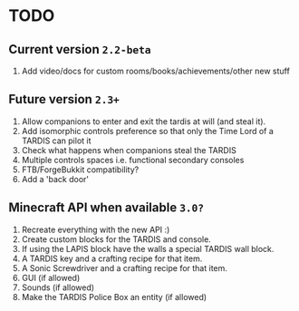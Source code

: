 # TODO
 
## Current version `2.2-beta`
1. Add video/docs for custom rooms/books/achievements/other new stuff

## Future version `2.3+`
1. Allow companions to enter and exit the tardis at will (and steal it).
2. Add isomorphic controls preference so that only the Time Lord of a TARDIS can pilot it
3. Check what happens when companions steal the TARDIS
4. Multiple controls spaces i.e. functional secondary consoles
5. FTB/ForgeBukkit compatibility?
6. Add a 'back door'

## Minecraft API when available `3.0?`
1. Recreate everything with the new API :)
2. Create custom blocks for the TARDIS and console.
3. If using the LAPIS block have the walls a special TARDIS wall block.
4. A TARDIS key and a crafting recipe for that item.
5. A Sonic Screwdriver and a crafting recipe for that item.
6. GUI (if allowed)
7. Sounds (if allowed)
8. Make the TARDIS Police Box an entity (if allowed)
